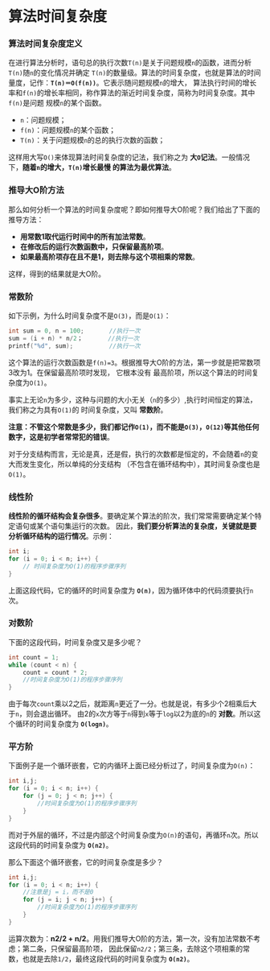 算法时间复杂度
======================================================
### 算法时间复杂度定义
在进行算法分析时，语句总的执行次数`T(n)`是关于问题规模`n`的函数，进而分析`T(n)`随`n`的变化情况并确定
`T(n)`的数量级。算法的时间复杂度，也就是算法的时间量度，记作：**`T(n)＝O(f(n))`**。它表示随问题规模`n`的增大，
算法执行时间的增长率和`f(n)`的增长率相同，称作算法的渐近时间复杂度，简称为时间复杂度。其中`f(n)`是问题
规模`n`的某个函数。
+ `n`：问题规模；
+ `f(n)`：问题规模`n`的某个函数；
+ `T(n)`：关于问题规模`n`的总的执行次数的函数；

这样用大写`O()`来体现算法时间复杂度的记法，我们称之为 **大`O`记法**。一般情况下，**随着`n`的增大，`T(n)`增长最慢
的算法为最优算法**。

### 推导大O阶方法
那么如何分析一个算法的时间复杂度呢？即如何推导大O阶呢？我们给出了下面的推导方法：
+ **用常数1取代运行时间中的所有加法常数**。
+ **在修改后的运行次数函数中，只保留最高阶项**。
+ **如果最高阶项存在且不是1，则去除与这个项相乘的常数**。

这样，得到的结果就是大O阶。

### 常数阶
如下示例，为什么时间复杂度不是`O(3)`，而是`O(1)`：
```C
int sum = 0, n = 100;       //执行一次
sum = (i + n) * n/2；       //执行一次
printf("%d", sum);          //执行一次
```
这个算法的运行次数函数是`f(n)=3`。根据推导大O阶的方法，第一步就是把常数项3改为1。在保留最高阶项时发现，
它根本没有 最高阶项，所以这个算法的时间复杂度为`O(1)`。

事实上无论`n`为多少，这种与问题的大小无关（`n`的多少）,执行时间恒定的算法，我们称之为具有`O(1)`的
时间复杂度，又叫 **常数阶**。

**注意：不管这个常数是多少，我们都记作`O(1)`，而不能是`O(3)`，`O(12)`等其他任何数字，这是初学者常常犯的错误**。

对于分支结构而言，无论是真，还是假，执行的次数都是恒定的，不会随着`n`的变大而发生变化，所以单纯的分支结构
（不包含在循环结构中），其时间复杂度也是`O(1)`。

### 线性阶
**线性阶的循环结构会复杂很多**。要确定某个算法的阶次，我们常常需要确定某个特定语句或某个语句集运行的次数。
因此，**我们要分析算法的复杂度，关键就是要分析循环结构的运行情况**。示例：
```C
int i;
for (i = 0; i < n; i++) {
    // 时间复杂度为O(1)的程序步骤序列
}
```
上面这段代码，它的循环的时间复杂度为 **`O(n)`**，因为循环体中的代码须要执行`n`次。

### 对数阶
下面的这段代码，时间复杂度又是多少呢？
```C
int count = 1;
while (count < n) {
    count = count * 2;
    //时间复杂度为O(1)的程序步骤序列
}
```
由于每次`count`乘以2之后，就距离`n`更近了一分。也就是说，有多少个2相乘后大于`n`，则会退出循环。
由2的`x`次方等于`n`得到`x`等于`log`以2为底的`n`的 **对数**。所以这个循环的时间复杂度为 **`O(logn)`**。

### 平方阶
下面例子是一个循环嵌套，它的内循环上面已经分析过了，时间复杂度为`O(n)`：
```C
int i,j;
for (i = 0; i < n; i++) {
    for (j = 0; j < n; j++) {
        //时间复杂度为O(1)的程序步骤序列
    }
}
```
而对于外层的循环，不过是内部这个时间复杂度为`O(n)`的语句，再循环`n`次。所以这段代码的时间复杂度为 **`O(n2)`**。

那么下面这个循环嵌套，它的时间复杂度是多少？
```C
int i,j;
for (i = 0; i < n; i++) {
    //注意是j = i，而不是0
    for (j = i; j < n; j++) {
        //时间复杂度为O(1)的程序步骤序列
    }
}
```
运算次数为：**n2/2 + n/2**。用我们推导大O阶的方法，第一次，没有加法常数不考虑；第二条，只保留最高阶项，
因此保留`n2/2`；第三条，去除这个项相乘的常数，也就是去除`1/2`，最终这段代码的时间复杂度为 **`O(n2)`**。
